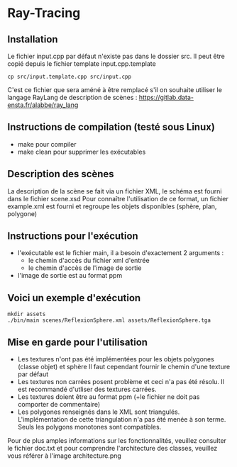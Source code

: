 # Ray-Tracing

## Installation

Le fichier input.cpp par défaut n'existe pas dans le dossier src. Il peut être copié depuis le fichier template input.cpp.template

```
cp src/input.template.cpp src/input.cpp
```

C'est ce fichier que sera améné à être remplacé s'il on souhaite utiliser le langage RayLang de description de scènes :
https://gitlab.data-ensta.fr/alabbe/ray_lang

## Instructions de compilation (testé sous Linux)

- make pour compiler
- make clean pour supprimer les exécutables

## Description des scènes
La description de la scène se fait via un fichier XML, le schéma est fourni dans le fichier scene.xsd
Pour connaître l'utilisation de ce format, un fichier example.xml est fourni et regroupe les objets disponibles (sphère, plan, polygone)

## Instructions pour l'exécution
- l'exécutable est le fichier main, il a besoin d'exactement 2 arguments :
  - le chemin d'accès du fichier xml d'entrée
  - le chemin d'accès de l'image de sortie
- l'image de sortie est au format ppm

## Voici un exemple d'exécution

```
mkdir assets
./bin/main scenes/ReflexionSphere.xml assets/ReflexionSphere.tga
```

## Mise en garde pour l'utilisation
- Les textures n'ont pas été implémentées pour les objets polygones (classe objet) et sphère
  Il faut cependant fournir le chemin d'une texture par défaut
- Les textures non carrées posent problème et ceci n'a pas été résolu. Il est recommandé d'utliser des    textures carrées.
- Les textures doient être au format ppm (+le fichier ne doit pas comporter de commentaire)
- Les polygones renseignés dans le XML sont triangulés. L'implémentation de cette triangulation n'a pas été menée à son terme. Seuls les polygons monotones sont compatibles.

Pour de plus amples informations sur les fonctionnalités, veuillez consulter le fichier doc.txt et pour
comprendre l'architecture des classes, veuillez vous référer à l'image architecture.png